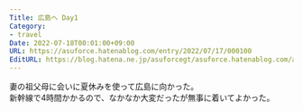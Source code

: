 ```yaml
---
Title: 広島へ Day1
Category:
- travel
Date: 2022-07-18T00:01:00+09:00
URL: https://asuforce.hatenablog.com/entry/2022/07/17/000100
EditURL: https://blog.hatena.ne.jp/asuforcegt/asuforce.hatenablog.com/atom/entry/4207112889901213781
---
```


妻の祖父母に会いに夏休みを使って広島に向かった。  
新幹線で4時間かかるので、なかなか大変だったが無事に着いてよかった。
